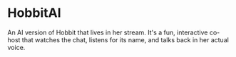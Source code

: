 # HobbitAI
An AI version of Hobbit that lives in her stream. It's a fun, interactive co-host that watches the chat, listens for its name, and talks back in her actual voice.
